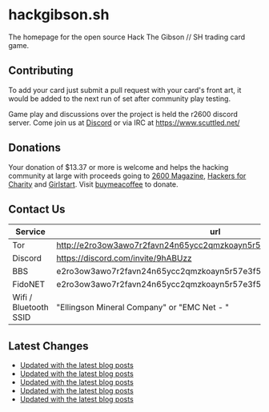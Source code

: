 # hackgibson.sh
The homepage for the open source Hack The Gibson // SH trading card game.


## Contributing

To add your card just submit a pull request with your card's front art, it would be added to the next run of set after community play testing.

Game play and discussions over the project is held the r2600 discord server. Come join us at [Discord](https://discord.com/invite/9hABUzz) or via IRC at https://www.scuttled.net/


## Donations

Your donation of $13.37 or more is welcome and helps the hacking community at large with proceeds going to [2600 Magazine](https://2600.com/), [Hackers for Charity](https://hackersforcharity.org) and [Girlstart](https://girlstart.org).  Visit [buymeacoffee](https://www.buymeacoffee.com/hackgibson.sh) to donate.


## Contact Us

Service | url
-|-
Tor | http://e2ro3ow3awo7r2favn24n65ycc2qmzkoayn5r57e3f56nvjwdcgg32ad.onion
Discord | https://discord.com/invite/9hABUzz
BBS | e2ro3ow3awo7r2favn24n65ycc2qmzkoayn5r57e3f56nvjwdcgg32ad.onion:23
FidoNET | e2ro3ow3awo7r2favn24n65ycc2qmzkoayn5r57e3f56nvjwdcgg32ad.onion:24554
Wifi / Bluetooth SSID | "Ellingson Mineral Company" or "EMC Net - <fidonet address>"

## Latest Changes
<!-- BLOG-POST-LIST:START -->
- [Updated with the latest blog posts](https://github.com/DFW2600/hackgibson.sh/commit/86620e89c0eca9f3c44951dc61ff6140fdde5e82)
- [Updated with the latest blog posts](https://github.com/DFW2600/hackgibson.sh/commit/16850be11bc0afbd65892fb50f3ec32fe8eec14c)
- [Updated with the latest blog posts](https://github.com/DFW2600/hackgibson.sh/commit/2f29b65761c6c939a3d5baf98781bf7e8ffbae6f)
- [Updated with the latest blog posts](https://github.com/DFW2600/hackgibson.sh/commit/6c1acd1389718680a6acefdc42601244ab454f08)
- [Updated with the latest blog posts](https://github.com/DFW2600/hackgibson.sh/commit/e7b09c436f0da039d66c0ca586e6cd1fc5289763)
<!-- BLOG-POST-LIST:END -->
